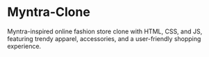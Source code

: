 # Myntra-Clone
Myntra-inspired online fashion store clone with HTML, CSS, and JS, featuring trendy apparel, accessories, and a user-friendly shopping experience.
